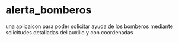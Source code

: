 # alerta_bomberos
una aplicaicon para poder solicitar ayuda de los bomberos mediante solicitudes detalladas del auxilio y con coordenadas
